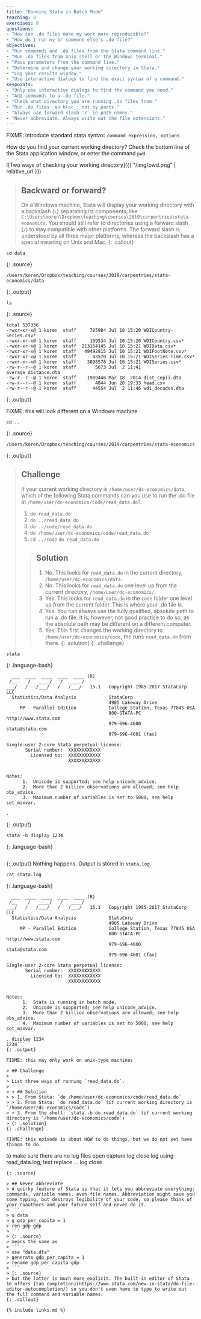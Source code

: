 ```yaml
---
title: "Running Stata in Batch Mode"
teaching: 0
exercises: 0
questions:
- "How can .do files make my work more reproducible?"
- "How do I run my or someone else's .do file?"
objectives:
- "Run commands and .do files from the Stata command line."
- "Run .do files from Unix shell or the Windows terminal."
- "Pass parameters from the command line."
- "Determine and change your working directory in Stata."
- "Log your results window."
- "Use interactive dialogs to find the exact syntax of a command."
keypoints:
- "Only use interactive dialogs to find the command you need."
- "Add commands to a .do file."
- "Check what directory you are running .do files from."
- "Run .do files _en bloc_, not by parts." 
- "Always use forward slash `/` in path names."
- "Never abbreviate. Always write out the file extensions."
---
```


FIXME: introduce standard stata syntax: `command expression, options`

How do you find your current working directory? Check the bottom line of the Stata application window, or enter the command `pwd`.

![Two ways of checking your working directory]({{ "/img/pwd.png" | relative_url }})

> ## Backward or forward?
> On a Windows machine, Stata will display your working directory with a backslash (`\`) separating its components, like
> `C:\Users\koren\Dropbox\teaching\courses\2019\carpentries\stata-economics`.
> You should still refer to directories using a forward slash (`/`) to stay compatible with other platforms. The forward slash is understood by all three major platforms, whereas the backslash has a special meaning on Unix and Mac.
{: .callout}

```
cd data
```
{: .source}
```
/Users/koren/Dropbox/teaching/courses/2019/carpentries/stata-economics/data
```
{: .output}

```
ls
```
{: .source}
```
total 537336
-rwxr-xr-x@ 1 koren  staff     785984 Jul 10 15:20 WDICountry-Series.csv*
-rwxr-xr-x@ 1 koren  staff     169534 Jul 10 15:20 WDICountry.csv*
-rwxr-xr-x@ 1 koren  staff  213164145 Jul 10 15:21 WDIData.csv*
-rwxr-xr-x@ 1 koren  staff   49492815 Jul 10 15:21 WDIFootNote.csv*
-rwxr-xr-x@ 1 koren  staff      43570 Jul 10 15:21 WDISeries-Time.csv*
-rwxr-xr-x@ 1 koren  staff    3898578 Jul 10 15:21 WDISeries.csv*
-rw-r--r--@ 1 koren  staff       5673 Jul  2 11:41 average_distance.dta
-rw-r--r--@ 1 koren  staff    1909446 Mar 18  2014 dist_cepii.dta
-rw-r--r--@ 1 koren  staff       4844 Jun 20 19:33 head.csv
-rw-r--r--@ 1 koren  staff      44554 Jul  2 11:46 wdi_decades.dta
```
{: .output}

FIXME: this will look different on a Windows machine

```
cd ..
```
{: .source}
```
/Users/koren/Dropbox/teaching/courses/2019/carpentries/stata-economics
```
{: .output}

> ## Challenge
>
> If your current working directory is `/home/user/dc-economics/data`, which of the following Stata commands can you use to run the .do file at `/home/user/dc-economics/code/read_data.do`?
> 1. `do read_data.do`
> 2. `do ../read_data.do`
> 3. `do ../code/read_data.do`
> 4. `do /home/user/dc-economics/code/read_data.do`
> 5. `cd ../code`
>    `do read_data.do`
>
> > ## Solution
> > 1. No. This looks for `read_data.do` in the current directory, `/home/user/dc-economics/data`.
> > 2. No. This looks for `read_data.do` one level up from the current directory, `/home/user/dc-economics/`.
> > 3. Yes. This looks for `read_data.do` in the `code` folder one level up from the current folder. This is where your .do file is.
> > 4. Yes. You can always use the fully qualified, absolute path to run a .do file. It is, however, not good practice to do so, as the absolute path may be different on a different computer.
> > 5. Yes. This first changes the working directory to `/home/user/dc-economics/code`, the runs `read_data.do` from there.
> {: .solution}
{: .challenge}

```
stata
```
{: .language-bash}
```
  ___  ____  ____  ____  ____ (R)
 /__    /   ____/   /   ____/
___/   /   /___/   /   /___/   15.1   Copyright 1985-2017 StataCorp LLC
  Statistics/Data Analysis            StataCorp
                                      4905 Lakeway Drive
     MP - Parallel Edition            College Station, Texas 77845 USA
                                      800-STATA-PC        http://www.stata.com
                                      979-696-4600        stata@stata.com
                                      979-696-4601 (fax)

Single-user 2-core Stata perpetual license:
       Serial number:  XXXXXXXXXXXX
         Licensed to:  XXXXXXXXXXXX
                       XXXXXXXXXXXX


Notes:
      1.  Unicode is supported; see help unicode_advice.
      2.  More than 2 billion observations are allowed; see help obs_advice.
      3.  Maximum number of variables is set to 5000; see help set_maxvar.

. 
```
{: .output}

```
stata -b display 1234
```
{: .language-bash}
```
```
{: .output}
Nothing happens. Output is stored in `stata.log`.
```
cat stata.log
```
{: .language-bash}
```
  ___  ____  ____  ____  ____ (R)
 /__    /   ____/   /   ____/
___/   /   /___/   /   /___/   15.1   Copyright 1985-2017 StataCorp LLC
  Statistics/Data Analysis            StataCorp
                                      4905 Lakeway Drive
     MP - Parallel Edition            College Station, Texas 77845 USA
                                      800-STATA-PC        http://www.stata.com
                                      979-696-4600        stata@stata.com
                                      979-696-4601 (fax)

Single-user 2-core Stata perpetual license:
       Serial number:  XXXXXXXXXXXX
         Licensed to:  XXXXXXXXXXXX
                       XXXXXXXXXXXX


Notes:
      1.  Stata is running in batch mode.
      2.  Unicode is supported; see help unicode_advice.
      3.  More than 2 billion observations are allowed; see help obs_advice.
      4.  Maximum number of variables is set to 5000; see help set_maxvar.

. display 1234 
1234```
{: .output}

FIXME: this may only work on unix-type machines

> ## Challenge
>
> List three ways of running `read_data.do`.
>
> > ## Solution
> > 1. From Stata: `do /home/user/dc-economics/code/read_data.do`
> > 2. From Stata: `do read_data.do` (if current working directory is `/home/user/dc-economics/code`)
> > 3. From the shell: `stata -b do read_data.do` (if current working directory is `/home/user/dc-economics/code`)
> {: .solution}
{: .challenge}

FIXME: this episode is about HOW to do things, but we do not yet have things to do.

```
to make sure there are no log files open
capture log close
log using read_data.log, text replace
...
log close
```
{: .source}

> ## Never abbreviate
> A quirky feature of Stata is that it lets you abbreviate everything: commands, variable names, even file names. Abbreviation might save you some typing, but destroys legibility of your code, so please think of your coauthors and your future self and never do it. 
> ```
> u data
> g gdp_per_capita = 1
> ren gdp gdp
> ```
> {: .source}
> means the same as
> ```
> use "data.dta"
> generate gdp_per_capita = 1
> rename gdp_per_capita gdp
> ```
> {: .source}
> but the latter is much more explicit. The built-in editor of Stata 16 offers [tab completion](https://www.stata.com/new-in-stata/do-file-editor-autocompletion/) so you don't even have to type to write out the full command and variable names.
{: .callout}

{% include links.md %}

